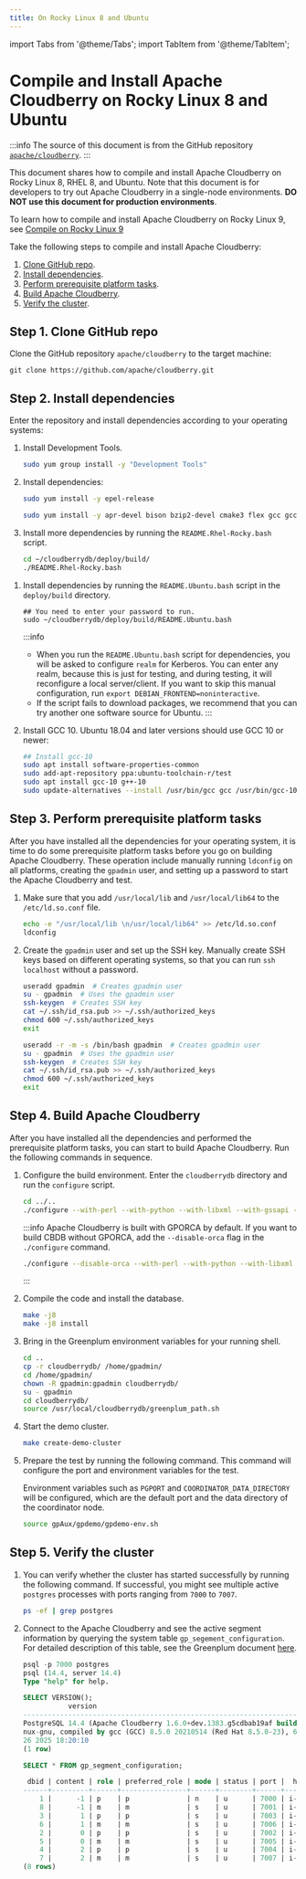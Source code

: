 ```yaml
---
title: On Rocky Linux 8 and Ubuntu
---
```


import Tabs from '@theme/Tabs';
import TabItem from '@theme/TabItem';

# Compile and Install Apache Cloudberry on Rocky Linux 8 and Ubuntu

:::info
The source of this document is from the GitHub repository [`apache/cloudberry`](https://github.com/apache/cloudberry/blob/main/deploy/build/README.Linux.md).
:::

This document shares how to compile and install Apache Cloudberry on Rocky Linux 8, RHEL 8, and Ubuntu. Note that this document is for developers to try out Apache Cloudberry in a single-node environments. **DO NOT use this document for production environments**.

To learn how to compile and install Apache Cloudberry on Rocky Linux 9, see [Compile on Rocky Linux 9](/docs/cbdb-rockylinux9-compile.md)

Take the following steps to compile and install Apache Cloudberry:

1. [Clone GitHub repo](#step-1-clone-github-repo).
2. [Install dependencies](#step-2-install-dependencies).
3. [Perform prerequisite platform tasks](#step-3-perform-prerequisite-platform-tasks).
4. [Build Apache Cloudberry](#step-4-build-apache-cloudberry).
5. [Verify the cluster](#step-5-verify-the-cluster).

## Step 1. Clone GitHub repo

Clone the GitHub repository `apache/cloudberry` to the target machine:

```shell
git clone https://github.com/apache/cloudberry.git
```

## Step 2. Install dependencies

Enter the repository and install dependencies according to your operating systems:

<Tabs>
<TabItem value="rockey-rhel-8" label="For RHEL 8 and Rocky Linux 8" default>

1. Install Development Tools.

    ```bash
    sudo yum group install -y "Development Tools"
    ```

2. Install dependencies:

    ```bash
    sudo yum install -y epel-release

    sudo yum install -y apr-devel bison bzip2-devel cmake3 flex gcc gcc-c++ krb5-devel libcurl-devel libevent-devel libkadm5  libxml2-devel libzstd-devel openssl-devel perl-ExtUtils-Embed python3-devel python3-pip readline-devel xerces-c-devel zlib-devel
    ```

3. Install more dependencies by running the `README.Rhel-Rocky.bash` script.

    ```bash
    cd ~/cloudberrydb/deploy/build/
    ./README.Rhel-Rocky.bash
    ```

</TabItem>
<TabItem value="ubuntu-18.04" label="For Ubuntu 18.04 or later" default>

1. Install dependencies by running the `README.Ubuntu.bash` script in the `deploy/build` directory.

    ```shell
    ## You need to enter your password to run.
    sudo ~/cloudberrydb/deploy/build/README.Ubuntu.bash
    ```

    :::info
    - When you run the `README.Ubuntu.bash` script for dependencies, you will be asked to configure `realm` for Kerberos. You can enter any realm, because this is just for testing, and during testing, it will reconfigure a local server/client. If you want to skip this manual configuration, run `export DEBIAN_FRONTEND=noninteractive`.
    - If the script fails to download packages, we recommend that you can try another one software source for Ubuntu.
    :::

2. Install GCC 10. Ubuntu 18.04 and later versions should use GCC 10 or newer:

    ```bash
    ## Install gcc-10
    sudo apt install software-properties-common
    sudo add-apt-repository ppa:ubuntu-toolchain-r/test
    sudo apt install gcc-10 g++-10
    sudo update-alternatives --install /usr/bin/gcc gcc /usr/bin/gcc-10 100
    ```

</TabItem>
</Tabs>

## Step 3. Perform prerequisite platform tasks

After you have installed all the dependencies for your operating system, it is time to do some prerequisite platform tasks before you go on building Apache Cloudberry. These operation include manually running `ldconfig` on all platforms, creating the `gpadmin` user, and setting up a password to start the Apache Cloudberry and test.

1. Make sure that you add `/usr/local/lib` and `/usr/local/lib64` to the `/etc/ld.so.conf` file.

    ```bash
    echo -e "/usr/local/lib \n/usr/local/lib64" >> /etc/ld.so.conf
    ldconfig
    ```

2. Create the `gpadmin` user and set up the SSH key. Manually create SSH keys based on different operating systems, so that you can run `ssh localhost` without a password.

    <Tabs>
    <TabItem value="rhel-rockey" label="For Rocky Linux 8 and RHEL 8" default>

    ```bash
    useradd gpadmin  # Creates gpadmin user
    su - gpadmin  # Uses the gpadmin user
    ssh-keygen  # Creates SSH key
    cat ~/.ssh/id_rsa.pub >> ~/.ssh/authorized_keys
    chmod 600 ~/.ssh/authorized_keys
    exit
    ```

    </TabItem>
    <TabItem value="ubuntu" label="For Ubuntu" default>

    ```bash
    useradd -r -m -s /bin/bash gpadmin  # Creates gpadmin user
    su - gpadmin  # Uses the gpadmin user
    ssh-keygen  # Creates SSH key
    cat ~/.ssh/id_rsa.pub >> ~/.ssh/authorized_keys
    chmod 600 ~/.ssh/authorized_keys 
    exit
    ```

    </TabItem>
    </Tabs>

## Step 4. Build Apache Cloudberry

After you have installed all the dependencies and performed the prerequisite platform tasks, you can start to build Apache Cloudberry. Run the following commands in sequence.

1. Configure the build environment. Enter the `cloudberrydb` directory and run the `configure` script.

    ```bash
    cd ../..
    ./configure --with-perl --with-python --with-libxml --with-gssapi --prefix=/usr/local/cloudberrydb
    ```

    :::info
    Apache Cloudberry is built with GPORCA by default. If you want to build CBDB without GPORCA, add the `--disable-orca` flag in the `./configure` command.
    
    ```bash
    ./configure --disable-orca --with-perl --with-python --with-libxml --prefix=/usr/local/cloudberrydb
    ```

    :::

2. Compile the code and install the database.

    ```bash
    make -j8
    make -j8 install
    ```

3. Bring in the Greenplum environment variables for your running shell.

    ```bash
    cd ..
    cp -r cloudberrydb/ /home/gpadmin/
    cd /home/gpadmin/
    chown -R gpadmin:gpadmin cloudberrydb/
    su - gpadmin
    cd cloudberrydb/
    source /usr/local/cloudberrydb/greenplum_path.sh
    ```

4. Start the demo cluster.

    <Tabs>
    <TabItem value="ubuntu-rocky-rhel" label="For Ubuntu, Rocky Linux 8, and RHEL 8" default>

    ```bash
    make create-demo-cluster
    ```

    </TabItem>
    </Tabs>

5. Prepare the test by running the following command. This command will configure the port and environment variables for the test.

    Environment variables such as `PGPORT` and `COORDINATOR_DATA_DIRECTORY` will be configured, which are the default port and the data directory of the coordinator node.

    ```bash
    source gpAux/gpdemo/gpdemo-env.sh
    ```

## Step 5. Verify the cluster

1. You can verify whether the cluster has started successfully by running the following command. If successful, you might see multiple active `postgres` processes with ports ranging from `7000` to `7007`.

    ```bash
    ps -ef | grep postgres
    ```
    
2. Connect to the Apache Cloudberry and see the active segment information by querying the system table `gp_segement_configuration`. For detailed description of this table, see the Greenplum document [here](https://docs.vmware.com/en/VMware-Greenplum/6/greenplum-database/ref_guide-system_catalogs-gp_segment_configuration.html).

    ```sql
    psql -p 7000 postgres
    psql (14.4, server 14.4)
    Type "help" for help.
    ```

    ```sql
    SELECT VERSION();
               version                                                          
    -------------------------------------------------------------------------------------
    PostgreSQL 14.4 (Apache Cloudberry 1.6.0+dev.1383.g5cdbab19af build dev) on x86_64-pc-li
    nux-gnu, compiled by gcc (GCC) 8.5.0 20210514 (Red Hat 8.5.0-23), 64-bit compiled on Feb 
    26 2025 18:20:10
    (1 row)
    ```

    ```sql
    SELECT * FROM gp_segment_configuration;

     dbid | content | role | preferred_role | mode | status | port |  hostname  |  address   |                                   datadir                                    | warehouseid 
    ------+---------+------+----------------+------+--------+------+------------+------------+------------------------------------------------------------------------------+-------------
        1 |      -1 | p    | p              | n    | u      | 7000 | i-6wvpa9wt | i-6wvpa9wt | /home/gpadmin/cloudberrydb/gpAux/gpdemo/datadirs/qddir/demoDataDir-1         |           0
        8 |      -1 | m    | m              | s    | u      | 7001 | i-6wvpa9wt | i-6wvpa9wt | /home/gpadmin/cloudberrydb/gpAux/gpdemo/datadirs/standby                     |           0
        3 |       1 | p    | p              | s    | u      | 7003 | i-6wvpa9wt | i-6wvpa9wt | /home/gpadmin/cloudberrydb/gpAux/gpdemo/datadirs/dbfast2/demoDataDir1        |           0
        6 |       1 | m    | m              | s    | u      | 7006 | i-6wvpa9wt | i-6wvpa9wt | /home/gpadmin/cloudberrydb/gpAux/gpdemo/datadirs/dbfast_mirror2/demoDataDir1 |           0
        2 |       0 | p    | p              | s    | u      | 7002 | i-6wvpa9wt | i-6wvpa9wt | /home/gpadmin/cloudberrydb/gpAux/gpdemo/datadirs/dbfast1/demoDataDir0        |           0
        5 |       0 | m    | m              | s    | u      | 7005 | i-6wvpa9wt | i-6wvpa9wt | /home/gpadmin/cloudberrydb/gpAux/gpdemo/datadirs/dbfast_mirror1/demoDataDir0 |           0
        4 |       2 | p    | p              | s    | u      | 7004 | i-6wvpa9wt | i-6wvpa9wt | /home/gpadmin/cloudberrydb/gpAux/gpdemo/datadirs/dbfast3/demoDataDir2        |           0
        7 |       2 | m    | m              | s    | u      | 7007 | i-6wvpa9wt | i-6wvpa9wt | /home/gpadmin/cloudberrydb/gpAux/gpdemo/datadirs/dbfast_mirror3/demoDataDir2 |           0
    (8 rows)
    ```